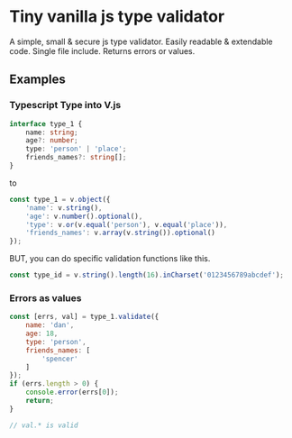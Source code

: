 # Tiny vanilla js type validator
A simple, small & secure js type validator. Easily readable & extendable code. Single file include. Returns errors or values.

## Examples 
### Typescript Type into V.js
```ts
interface type_1 {
    name: string;
    age?: number;
    type: 'person' | 'place';
    friends_names?: string[];
}
```
to
```js
const type_1 = v.object({
    'name': v.string(),
    'age': v.number().optional(),
    'type': v.or(v.equal('person'), v.equal('place')),
    'friends_names': v.array(v.string()).optional()
});
```
BUT, you can do specific validation functions like this.
```js
const type_id = v.string().length(16).inCharset('0123456789abcdef');
```

###  Errors as values
```js
const [errs, val] = type_1.validate({
    name: 'dan',
    age: 18,
    type: 'person',
    friends_names: [
        'spencer'
    ]
});
if (errs.length > 0) {
    console.error(errs[0]);
    return;
}

// val.* is valid
```
